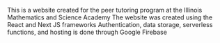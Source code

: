 This is a website created for the peer tutoring program at the Illinois Mathematics and Science Academy
The website was created using the React and Next JS frameworks
Authentication, data storage, serverless functions, and hosting is done through Google Firebase
